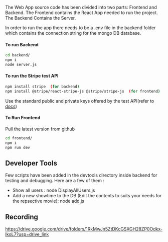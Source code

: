 The Web App source code has been divided into two parts: Frontend and Backend.
The Frontend contains the React App needed to run the project. 
The Backend Contains the Server.

In order to run the app there needs to be a .env file in the backend folder which contains the connection string for the mongo DB database.


#### To run Backend
```sh
cd backend/
npm i
node server.js
```

#### To run the Stripe test API
```sh
npm install stripe  (for backend)
npm install @stripe/react-stripe-js @stripe/stripe-js  (for frontend)
```
Use the standard public and private keys offered by the test API(refer to [docs](https://docs.stripe.com/testing))

#### To Run Frontend
Pull the latest version from github

```sh
cd frontend/
npm i
npm run dev
```
## Developer Tools
Few scripts have been added in the devtools directory inside backend for testing and debugging.
Here are a few of them : 
- Show all users : node DisplayAllUsers.js
- Add a new showtime to the DB (Edit the contents to suits your needs for the repsective movie): node add.js

## Recording
https://drive.google.com/drive/folders/1RkMwJn5ZtDKcGSXGH28ZP0Odkx-IkoL7?usp=drive_link




